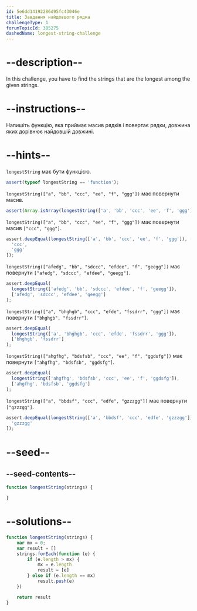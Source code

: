 ```yaml
---
id: 5e6dd14192286d95fc43046e
title: Завдання найдовшого рядка
challengeType: 1
forumTopicId: 385275
dashedName: longest-string-challenge
---
```


# --description--

In this challenge, you have to find the strings that are the longest among the given strings.

# --instructions--

Напишіть функцію, яка приймає масив рядків і повертає рядки, довжина яких дорівнює найдовшій довжині.

# --hints--

`longestString` має бути функцією.

```js
assert(typeof longestString == 'function');
```

`longestString(["a", "bb", "ccc", "ee", "f", "ggg"])` має повернути масив.

```js
assert(Array.isArray(longestString(['a', 'bb', 'ccc', 'ee', 'f', 'ggg'])));
```

`longestString(["a", "bb", "ccc", "ee", "f", "ggg"])` має повернути масив `["ccc", "ggg"]`.

```js
assert.deepEqual(longestString(['a', 'bb', 'ccc', 'ee', 'f', 'ggg']), [
  'ccc',
  'ggg'
]);
```

`longestString(["afedg", "bb", "sdccc", "efdee", "f", "geegg"])` має повернути `["afedg", "sdccc", "efdee", "geegg"]`.

```js
assert.deepEqual(
  longestString(['afedg', 'bb', 'sdccc', 'efdee', 'f', 'geegg']),
  ['afedg', 'sdccc', 'efdee', 'geegg']
);
```

`longestString(["a", "bhghgb", "ccc", "efde", "fssdrr", "ggg"])` має повернути `["bhghgb", "fssdrr"]`.

```js
assert.deepEqual(
  longestString(['a', 'bhghgb', 'ccc', 'efde', 'fssdrr', 'ggg']),
  ['bhghgb', 'fssdrr']
);
```

`longestString(["ahgfhg", "bdsfsb", "ccc", "ee", "f", "ggdsfg"])` має повернути `["ahgfhg", "bdsfsb", "ggdsfg"]`.

```js
assert.deepEqual(
  longestString(['ahgfhg', 'bdsfsb', 'ccc', 'ee', 'f', 'ggdsfg']),
  ['ahgfhg', 'bdsfsb', 'ggdsfg']
);
```

`longestString(["a", "bbdsf", "ccc", "edfe", "gzzzgg"])` має повернути `["gzzzgg"]`.

```js
assert.deepEqual(longestString(['a', 'bbdsf', 'ccc', 'edfe', 'gzzzgg']), [
  'gzzzgg'
]);
```

# --seed--

## --seed-contents--

```js
function longestString(strings) {

}
```

# --solutions--

```js
function longestString(strings) {
    var mx = 0;
    var result = []
    strings.forEach(function (e) {
        if (e.length > mx) {
            mx = e.length
            result = [e]
        } else if (e.length == mx)
            result.push(e)
    })

    return result
}
```
